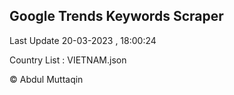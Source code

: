 

## Google Trends Keywords Scraper 
 
Last Update 20-03-2023 , 18:00:24

Country List :
VIETNAM.json



© Abdul Muttaqin 
